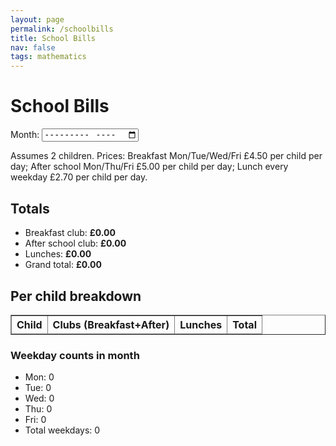 ```yaml
---
layout: page
permalink: /schoolbills
title: School Bills
nav: false
tags: mathematics
---
```


<html lang="en">
<body>
  <!-- Simple: month picker only -->
  <h1>School Bills</h1>
  <label for="monthInput">Month:</label>
  <input id="monthInput" type="month" />

  <p>Assumes 2 children. Prices: Breakfast Mon/Tue/Wed/Fri £4.50 per child per day; After school Mon/Thu/Fri £5.00 per child per day; Lunch every weekday £2.70 per child per day.</p>

  <h2>Totals</h2>
  <ul>
    <li>Breakfast club: <strong id="breakfastTotal">£0.00</strong></li>
    <li>After school club: <strong id="afterTotal">£0.00</strong></li>
    <li>Lunches: <strong id="lunchTotal">£0.00</strong></li>
    <li>Grand total: <strong id="grandTotal">£0.00</strong></li>
  </ul>

  <h2>Per child breakdown</h2>
  <table border="1" cellpadding="6" cellspacing="0">
    <thead>
      <tr>
        <th>Child</th>
        <th>Clubs (Breakfast+After)</th>
        <th>Lunches</th>
        <th>Total</th>
      </tr>
    </thead>
    <tbody id="perChildBreakdown"></tbody>
  </table>

  <h3>Weekday counts in month</h3>
  <ul>
    <li>Mon: <span id="mMon">0</span></li>
    <li>Tue: <span id="mTue">0</span></li>
    <li>Wed: <span id="mWed">0</span></li>
    <li>Thu: <span id="mThu">0</span></li>
    <li>Fri: <span id="mFri">0</span></li>
    <li>Total weekdays: <span id="mWeek">0</span></li>
  </ul>

  <script>
    // Fixed to 2 children for simplicity
    const N_CHILDREN = 2;

    const PRICES = {
      breakfastPerChildPerDay: 4.50,
      afterPerChildPerDay: 5.00,
      lunchPerChildPerDay: 2.70,
    };

    const fmtGBP = new Intl.NumberFormat('en-GB', { style: 'currency', currency: 'GBP' });

    const monthInput = document.getElementById('monthInput');

    const els = {
      breakfastTotal: document.getElementById('breakfastTotal'),
      afterTotal: document.getElementById('afterTotal'),
      lunchTotal: document.getElementById('lunchTotal'),
      grandTotal: document.getElementById('grandTotal'),
      perChildBreakdown: document.getElementById('perChildBreakdown'),
      mMon: document.getElementById('mMon'),
      mTue: document.getElementById('mTue'),
      mWed: document.getElementById('mWed'),
      mThu: document.getElementById('mThu'),
      mFri: document.getElementById('mFri'),
      mWeek: document.getElementById('mWeek'),
    };

    function getMonthParts(value) {
      if (!value) return null;
      const [y, m] = value.split('-').map(Number);
      return { year: y, monthIndex: m - 1 };
    }

    function daysInMonth(year, monthIndex) {
      return new Date(year, monthIndex + 1, 0).getDate();
    }

    function countWeekdayInMonth(year, monthIndex, weekday) {
      let count = 0;
      const nDays = daysInMonth(year, monthIndex);
      for (let d = 1; d <= nDays; d++) {
        const gd = new Date(year, monthIndex, d).getDay();
        if (gd === weekday) count++;
      }
      return count;
    }

    function compute() {
      const parts = getMonthParts(monthInput.value);
      if (!parts) return;

      const { year, monthIndex } = parts;
      const monday = countWeekdayInMonth(year, monthIndex, 1);
      const tuesday = countWeekdayInMonth(year, monthIndex, 2);
      const wednesday = countWeekdayInMonth(year, monthIndex, 3);
      const thursday = countWeekdayInMonth(year, monthIndex, 4);
      const friday = countWeekdayInMonth(year, monthIndex, 5);
      const weekdayTotal = monday + tuesday + wednesday + thursday + friday;

      els.mMon.textContent = monday;
      els.mTue.textContent = tuesday;
      els.mWed.textContent = wednesday;
      els.mThu.textContent = thursday;
      els.mFri.textContent = friday;
      els.mWeek.textContent = weekdayTotal;

      const breakfastDays = monday + tuesday + wednesday + friday;
      const afterDays = monday + thursday + friday;
      const lunchDays = weekdayTotal;

      const breakfastTotal = PRICES.breakfastPerChildPerDay * breakfastDays * N_CHILDREN;
      const afterTotal = PRICES.afterPerChildPerDay * afterDays * N_CHILDREN;
      const lunchTotal = PRICES.lunchPerChildPerDay * lunchDays * N_CHILDREN;
      const grandTotal = breakfastTotal + afterTotal + lunchTotal;

      els.breakfastTotal.textContent = fmtGBP.format(breakfastTotal);
      els.afterTotal.textContent = fmtGBP.format(afterTotal);
      els.lunchTotal.textContent = fmtGBP.format(lunchTotal);
      els.grandTotal.textContent = fmtGBP.format(grandTotal);

      const clubPerChild = (PRICES.breakfastPerChildPerDay * breakfastDays) + (PRICES.afterPerChildPerDay * afterDays);
      const lunchPerChild = PRICES.lunchPerChildPerDay * lunchDays;
      const totalPerChild = clubPerChild + lunchPerChild;

      const rows = [];
      for (let i = 1; i <= N_CHILDREN; i++) {
        rows.push(`<tr>
          <td>Child ${i}</td>
          <td>${fmtGBP.format(clubPerChild)}</td>
          <td>${fmtGBP.format(lunchPerChild)}</td>
          <td>${fmtGBP.format(totalPerChild)}</td>
        </tr>`);
      }
      els.perChildBreakdown.innerHTML = rows.join("\n");
    }

    (function init() {
      const now = new Date();
      const ym = `${now.getFullYear()}-${String(now.getMonth()+1).padStart(2,'0')}`;
      monthInput.value = ym;
      monthInput.addEventListener('input', compute);
      compute();
    })();
  </script>
</body>
</html>

